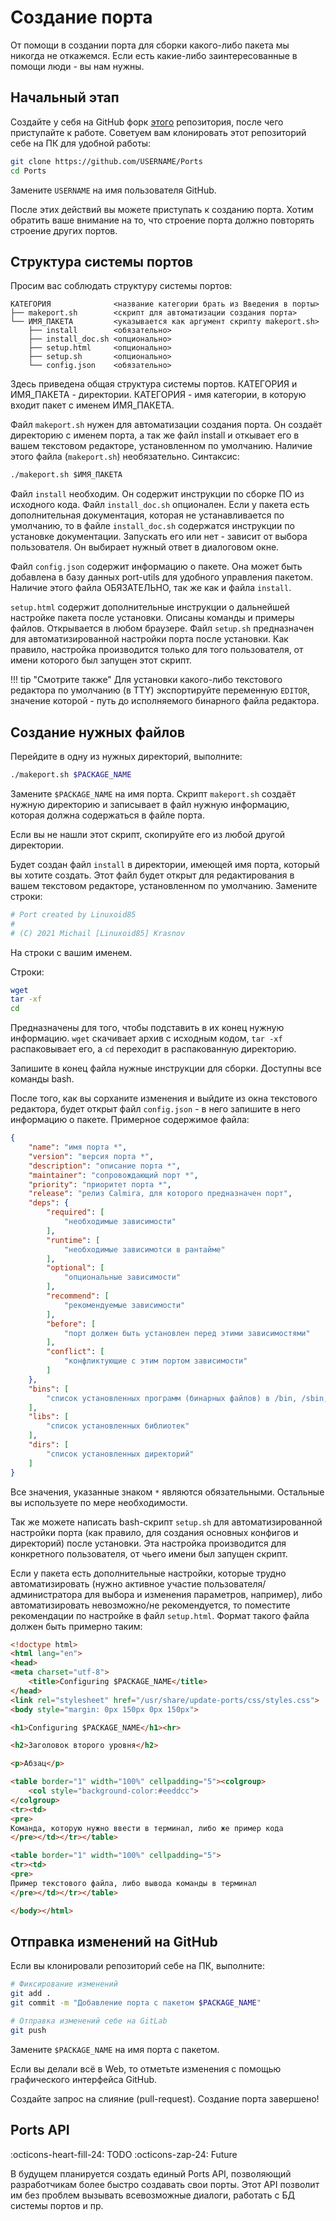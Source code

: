 # Создание порта

От помощи в создании порта для сборки какого-либо пакета мы никогда не откажемся. Если есть какие-либо заинтересованные в помощи люди - вы нам нужны.

## Начальный этап

Создайте у себя на GitHub форк [этого](https://github.com/CalmiraLinux/Ports) репозитория, после чего приступайте к работе. Советуем вам клонировать этот репозиторий себе на ПК для удобной работы:

```bash
git clone https://github.com/USERNAME/Ports
cd Ports
```

Замените `USERNAME` на имя пользователя GitHub.

После этих действий вы можете приступать к созданию порта. Хотим обратить ваше внимание на то, что строение порта должно повторять строение других портов.

## Структура системы портов

Просим вас соблюдать структуру системы портов:

```title="Древовидная структура системы портов"
КАТЕГОРИЯ              <название категории брать из Введения в порты>
├── makeport.sh        <скрипт для автоматизации создания порта>
└── ИМЯ_ПАКЕТА         <указывается как аргумент скрипту makeport.sh>
    ├── install        <обязательно>
    ├── install_doc.sh <опционально>
    ├── setup.html     <опционально>
    ├── setup.sh       <опционально>
    └── config.json    <обязательно>
```



Здесь приведена общая структура системы портов. КАТЕГОРИЯ и ИМЯ_ПАКЕТА - директории. КАТЕГОРИЯ - имя категории, в которую входит пакет с именем ИМЯ_ПАКЕТА.

Файл `makeport.sh` нужен для автоматизации создания порта. Он создаёт директорию с именем порта, а так же файл install и откывает его в вашем текстовом редакторе, установленном по умолчанию. Наличие этого файла (`makeport.sh`) необязательно. Синтаксис:

```bash
./makeport.sh $ИМЯ_ПАКЕТА
```

Файл `install` необходим. Он содержит инструкции по сборке ПО из исходного кода. Файл `install_doc.sh` опционален. Если у пакета есть дополнительная документация, которая не устанавливается по умолчанию, то в файле `install_doc.sh` содержатся инструкции по установке документации. Запускать его или нет - зависит от выбора пользователя. Он выбирает нужный ответ в диалоговом окне.

Файл `config.json` содержит информацию о пакете. Она может быть добавлена в базу данных port-utils для удобного управления пакетом. Наличие этого файла ОБЯЗАТЕЛЬНО, так же как и файла `install`.

`setup.html` содержит дополнительные инструкции о дальнейшей настройке пакета после установки. Описаны команды и примеры файлов. Открывается в любом браузере. Файл `setup.sh` предназначен для автоматизированной настройки порта после установки. Как правило, настройка производится только для того пользователя, от имени которого был запущен этот скрипт.

!!! tip "Смотрите также"
    Для установки какого-либо текстового редактора по умолчанию (в TTY) экспортируйте переменную `EDITOR`, значение которой - путь до исполняемого бинарного файла редактора.

## Создание нужных файлов

Перейдите в одну из нужных директорий, выполните:

```bash
./makeport.sh $PACKAGE_NAME
```

Замените `$PACKAGE_NAME` на имя порта. Скрипт `makeport.sh` создаёт нужную директорию и записывает в файл нужную информацию, которая должна содержаться в файле порта.

Если вы не нашли этот скрипт, скопируйте его из любой другой директории.

Будет создан файл `install` в директории, имеющей имя порта, который вы хотите создать. Этот файл будет открыт для редактирования в вашем текстовом редакторе, установленном по умолчанию. Замените строки:

```bash title="Фрагмент install"
# Port created by Linuxoid85
#
# (C) 2021 Michail [Linuxoid85] Krasnov 
```

На строки с вашим именем.

Строки:
```bash title="Фрагмент install"
wget 
tar -xf 
cd 
```

Предназначены для того, чтобы подставить в их конец нужную информацию. `wget` скачивает архив с исходным кодом, `tar -xf` распаковывает его, а `cd` переходит в распакованную директорию.

Запишите в конец файла нужные инструкции для сборки. Доступны все команды bash.

После того, как вы сорханите изменения и выйдите из окна текстового редактора, будет открыт файл `config.json` - в него запишите в него информацию о пакете. Примерное содержимое файла:

```json title="config.json"
{
    "name": "имя порта *",
    "version": "версия порта *",
    "description": "описание порта *",
    "maintainer": "сопровождающий порт *",
    "priority": "приоритет порта *",
    "release": "релиз Calmira, для которого предназначен порт",
    "deps": {
        "required": [
            "необходимые зависимости"
        ],
        "runtime": [
            "необходимые зависимотси в рантайме"
        ],
        "optional": [
            "опциональные зависимости"
        ],
        "recommend": [
            "рекомендуемые зависимости"
        ],
        "before": [
            "порт должен быть установлен перед этими зависимостями"
        ],
        "conflict": [
            "конфликтующие с этим портом зависимости"
        ]
    },
    "bins": [
    	"список установленных программ (бинарных файлов) в /bin, /sbin, /usr{,/local}/bin, /usr{,/local}/sbin"
    ],
    "libs": [
    	"список установленных библиотек"
    ],
    "dirs": [
    	"список установленных директорий"
    ]
}
```

Все значения, указанные знаком `*` являются обязательными. Остальные вы используете по мере необходимости.

Так же можете написать bash-скрипт `setup.sh` для автоматизированной настройки порта (как правило, для создания основных конфигов и директорий) после установки. Эта настройка производится для конкретного пользователя, от чьего имени был запущен скрипт.

Если у пакета есть дополнительные настройки, которые трудно автоматизировать (нужно активное участие пользователя/администратора для выбора и изменения параметров, например), либо автоматизировать невозможно/не рекомендуется, то поместите рекомендации по настройке в файл `setup.html`. Формат такого файла должен быть примерно таким:

```html title="setup.html"
<!doctype html>
<html lang="en">
<head>
<meta charset="utf-8">
	<title>Configuring $PACKAGE_NAME</title>
</head>
<link rel="stylesheet" href="/usr/share/update-ports/css/styles.css">
<body style="margin: 0px 150px 0px 150px">

<h1>Configuring $PACKAGE_NAME</h1><hr>

<h2>Заголовок второго уровня</h2>

<p>Абзац</p>

<table border="1" width="100%" cellpadding="5"><colgroup>
	<col style="background-color:#eeddcc">
</colgroup>
<tr><td>
<pre>
Команда, которую нужно ввести в терминал, либо же пример кода
</pre></td></tr></table>

<table border="1" width="100%" cellpadding="5">
<tr><td>
<pre>
Пример текстового файла, либо вывода команды в терминал
</pre></td></tr></table>

</body></html>
```

## Отправка изменений на GitHub

Если вы клонировали репозиторий себе на ПК, выполните:

```bash
# Фиксирование изменений
git add .
git commit -m "Добавление порта с пакетом $PACKAGE_NAME"

# Отправка изменений себе на GitLab
git push
```

Замените `$PACKAGE_NAME` на имя порта с пакетом.

Если вы делали всё в Web, то отметьте изменения с помощью графического интерфейса GitHub.

Создайте запрос на слияние (pull-request). Создание порта завершено!

## Ports API

:octicons-heart-fill-24: TODO :octicons-zap-24: Future

В будущем планируется создать единый Ports API, позволяющий разработчикам более быстро создавать свои порты. Этот API позволит им без проблем вызывать всевозможные диалоги, работать с БД системы портов и пр.